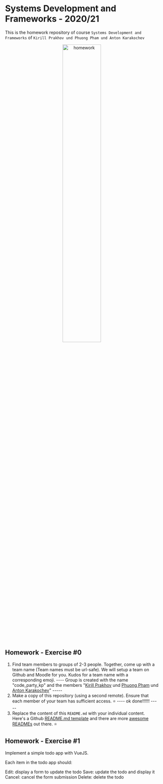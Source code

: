 # Systems Development and Frameworks - 2020/21

This is the homework repository of course `Systems Development and Frameworks` of `Kirill Prakhov und Phuong Pham und Anton Karakochev`

<p align="center">
  <img src="https://media.giphy.com/media/dNgK7Ws7y176U/giphy.gif" alt="homework" width="50%">
<p>

## Homework - Exercise #0

1. Find team members to groups of 2-3 people. Together, come up with a team name (Team names must be url-safe). We will setup a team on Github and Moodle for you. Kudos for a team name with a corresponding emoji.
   ---- Group is created with the name "code_party_kp" and the members "[Kirill Prakhov](https://github.com/kipmann) und [Phuong Pham](https://github.com/jingyophuong) und [Anton Karakochev](https://github.com/KarakoA)" -----
2. Make a copy of this repository (using a second remote). Ensure that each member of your team has sufficient access. :star:
   ---- ok done!!!!!! -----
3. Replace the content of this `README.md` with your individual content. Here's a Github [README.md template](https://github.com/othneildrew/Best-README-Template) and there are more [awesome READMEs](https://github.com/matiassingers/awesome-readme) out there. :star:

## Homework - Exercise #1

Implement a simple todo app with VueJS.

Each item in the todo app should:

Edit: display a form to update the todo
Save: update the todo and display it
Cancel: cancel the form submission
Delete: delete the todo
